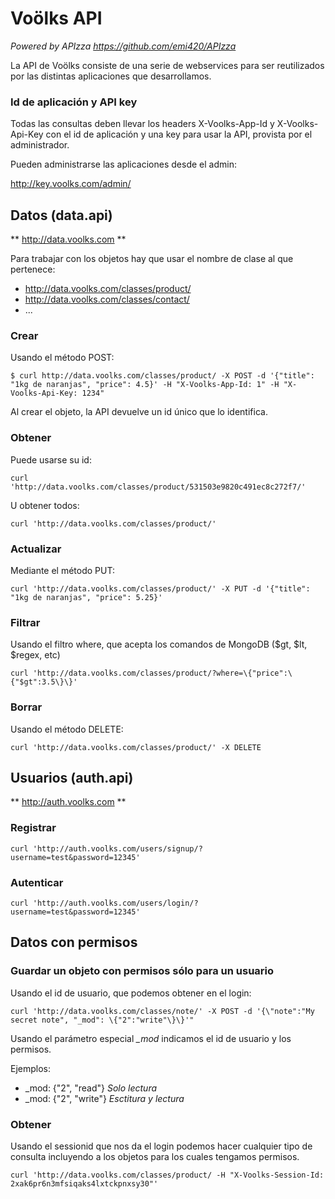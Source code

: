 # Voölks API

 _Powered by APIzza https://github.com/emi420/APIzza_ 

 La API de Voölks consiste de una serie de webservices para ser reutilizados por las distintas aplicaciones que desarrollamos.


### Id de aplicación y API key

Todas las consultas deben llevar los headers X-Voolks-App-Id y X-Voolks-Api-Key con el id de aplicación y una key para usar la API, provista por el administrador.

Pueden administrarse las aplicaciones desde el admin:

http://key.voolks.com/admin/

## Datos (data.api)

** http://data.voolks.com **

Para trabajar con los objetos hay que usar el nombre de clase al que pertenece:

* http://data.voolks.com/classes/product/
* http://data.voolks.com/classes/contact/
* ...

### Crear

Usando el método POST:

    $ curl http://data.voolks.com/classes/product/ -X POST -d '{"title": "1kg de naranjas", "price": 4.5}' -H "X-Voolks-App-Id: 1" -H "X-Voolks-Api-Key: 1234"

Al crear el objeto, la API devuelve un id único que lo identifica.

### Obtener

Puede usarse su id:

    curl 'http://data.voolks.com/classes/product/531503e9820c491ec8c272f7/'

U obtener todos:

    curl 'http://data.voolks.com/classes/product/' 
      
### Actualizar

Mediante el método PUT:

    curl 'http://data.voolks.com/classes/product/' -X PUT -d '{"title": "1kg de naranjas", "price": 5.25}'

### Filtrar

Usando el filtro where, que acepta los comandos de MongoDB ($gt, $lt, $regex, etc)
	
	curl 'http://data.voolks.com/classes/product/?where=\{"price":\{"$gt":3.5\}\}'

### Borrar

Usando el método DELETE:

    curl 'http://data.voolks.com/classes/product/' -X DELETE 


## Usuarios (auth.api)

** http://auth.voolks.com **
    
### Registrar

	curl 'http://auth.voolks.com/users/signup/?username=test&password=12345'

### Autenticar

	curl 'http://auth.voolks.com/users/login/?username=test&password=12345'


## Datos con permisos

### Guardar un objeto con permisos sólo para un usuario

Usando el id de usuario, que podemos obtener en el login:

	curl 'http://data.voolks.com/classes/note/' -X POST -d '{\"note":"My secret note", "_mod": \{"2":"write"\}\}'" 

Usando el parámetro especial *_mod* indicamos el id de usuario y los permisos.

Ejemplos:

* _mod: {"2", "read"} *Solo lectura*
* _mod: {"2", "write"} *Esctitura y lectura*

### Obtener 

Usando el sessionid que nos da el login podemos hacer cualquier tipo de consulta incluyendo a los objetos para los cuales tengamos permisos.

    curl 'http://data.voolks.com/classes/product/ -H "X-Voolks-Session-Id: 2xak6pr6n3mfsiqaks4lxtckpnxsy30"'